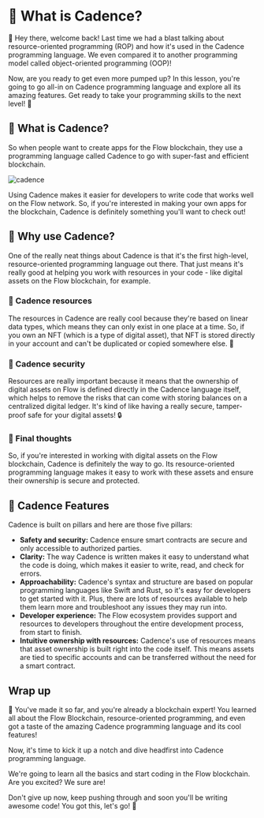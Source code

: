 # 👀 What is Cadence?

👋 Hey there, welcome back! Last time we had a blast talking about resource-oriented programming (ROP) and how it's used in the Cadence programming language. We even compared it to another programming model called object-oriented programming (OOP)!

Now, are you ready to get even more pumped up? In this lesson, you're going to go all-in on Cadence programming language and explore all its amazing features. Get ready to take your programming skills to the next level! 💪

## 👀 What is Cadence?

So when people want to create apps for the Flow blockchain, they use a programming language called Cadence to go with super-fast and efficient blockchain.

![cadence](https://github.com/0xmetaschool/Learning-Projects/raw/main/Write%20Your%20First%20Smart%20Contract%20on%20Flow%20Blockchain/1.%20%F0%9F%8C%9FLet%E2%80%99s%20Get%20Started/%F0%9F%91%80%20What%20is%20Cadence%20ccc004db78e74b49b88b94453994a275/Cadence_Logo.png)

Using Cadence makes it easier for developers to write code that works well on the Flow network. So, if you're interested in making your own apps for the blockchain, Cadence is definitely something you'll want to check out!

## 👀 Why use Cadence?

One of the really neat things about Cadence is that it's the first high-level, resource-oriented programming language out there. That just means it's really good at helping you work with resources in your code - like digital assets on the Flow blockchain, for example.

### 👀 Cadence resources

The resources in Cadence are really cool because they're based on linear data types, which means they can only exist in one place at a time. So, if you own an NFT (which is a type of digital asset), that NFT is stored directly in your account and can't be duplicated or copied somewhere else. 🚫

### 👀 Cadence security

Resources are really important because it means that the ownership of digital assets on Flow is defined directly in the Cadence language itself, which helps to remove the risks that can come with storing balances on a centralized digital ledger. It's kind of like having a really secure, tamper-proof safe for your digital assets! 🔒

### 👀 Final thoughts

So, if you're interested in working with digital assets on the Flow blockchain, Cadence is definitely the way to go. Its resource-oriented programming language makes it easy to work with these assets and ensure their ownership is secure and protected.

## 👀 Cadence Features

Cadence is built on pillars and here are those five pillars:

- **Safety and security:** Cadence ensure smart contracts are secure and only accessible to authorized parties.
- **Clarity:** The way Cadence is written makes it easy to understand what the code is doing, which makes it easier to write, read, and check for errors.
- **Approachability:** Cadence's syntax and structure are based on popular programming languages like Swift and Rust, so it's easy for developers to get started with it. Plus, there are lots of resources available to help them learn more and troubleshoot any issues they may run into.
- **Developer experience:** The Flow ecosystem provides support and resources to developers throughout the entire development process, from start to finish.
- **Intuitive ownership with resources:** Cadence's use of resources means that asset ownership is built right into the code itself. This means assets are tied to specific accounts and can be transferred without the need for a smart contract.

## Wrap up

🎉 You've made it so far, and you're already a blockchain expert! You learned all about the Flow Blockchain, resource-oriented programming, and even got a taste of the amazing Cadence programming language and its cool features!

Now, it's time to kick it up a notch and dive headfirst into Cadence programming language.

We're going to learn all the basics and start coding in the Flow blockchain. Are you excited? We sure are!

Don't give up now, keep pushing through and soon you'll be writing awesome code! You got this, let's go! 🚀
